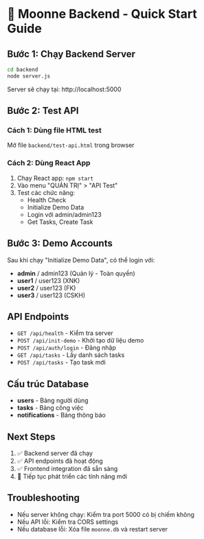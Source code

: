 # 🚀 Moonne Backend - Quick Start Guide

## Bước 1: Chạy Backend Server

```bash
cd backend
node server.js
```

Server sẽ chạy tại: http://localhost:5000

## Bước 2: Test API

### Cách 1: Dùng file HTML test
Mở file `backend/test-api.html` trong browser

### Cách 2: Dùng React App
1. Chạy React app: `npm start`
2. Vào menu "QUẢN TRỊ" > "API Test"
3. Test các chức năng:
   - Health Check
   - Initialize Demo Data
   - Login với admin/admin123
   - Get Tasks, Create Task

## Bước 3: Demo Accounts

Sau khi chạy "Initialize Demo Data", có thể login với:

- **admin** / admin123 (Quản lý - Toàn quyền)
- **user1** / user123 (XNK)
- **user2** / user123 (FK)
- **user3** / user123 (CSKH)

## API Endpoints

- `GET /api/health` - Kiểm tra server
- `POST /api/init-demo` - Khởi tạo dữ liệu demo
- `POST /api/auth/login` - Đăng nhập
- `GET /api/tasks` - Lấy danh sách tasks
- `POST /api/tasks` - Tạo task mới

## Cấu trúc Database

- **users** - Bảng người dùng
- **tasks** - Bảng công việc
- **notifications** - Bảng thông báo

## Next Steps

1. ✅ Backend server đã chạy
2. ✅ API endpoints đã hoạt động
3. ✅ Frontend integration đã sẵn sàng
4. 🔄 Tiếp tục phát triển các tính năng mới

## Troubleshooting

- Nếu server không chạy: Kiểm tra port 5000 có bị chiếm không
- Nếu API lỗi: Kiểm tra CORS settings
- Nếu database lỗi: Xóa file `moonne.db` và restart server 